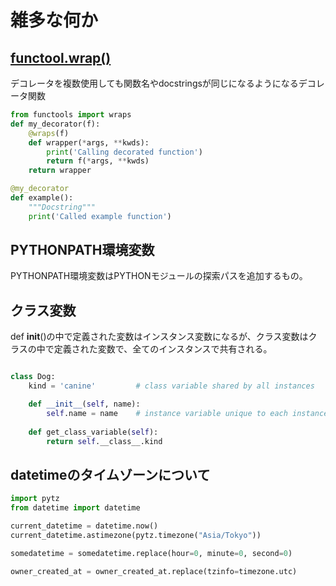 # 雑多な何か

## [functool.wrap()](https://docs.python.org/ja/3/library/functools.html#functools.wraps)

デコレータを複数使用しても関数名やdocstringsが同じになるようになるデコレータ関数

```python
from functools import wraps
def my_decorator(f):
    @wraps(f)
    def wrapper(*args, **kwds):
        print('Calling decorated function')
        return f(*args, **kwds)
    return wrapper

@my_decorator
def example():
    """Docstring"""
    print('Called example function')
```

## PYTHONPATH環境変数

PYTHONPATH環境変数はPYTHONモジュールの探索パスを追加するもの。

## クラス変数

def __init__()の中で定義された変数はインスタンス変数になるが、クラス変数はクラスの中で定義された変数で、全てのインスタンスで共有される。

```python

class Dog:
    kind = 'canine'         # class variable shared by all instances

    def __init__(self, name):
        self.name = name    # instance variable unique to each instance
    
    def get_class_variable(self):
        return self.__class__.kind

```

## datetimeのタイムゾーンについて

```python
import pytz
from datetime import datetime

current_datetime = datetime.now()
current_datetime.astimezone(pytz.timezone("Asia/Tokyo"))

somedatetime = somedatetime.replace(hour=0, minute=0, second=0)

owner_created_at = owner_created_at.replace(tzinfo=timezone.utc)
